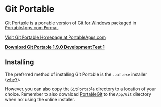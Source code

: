 # Git Portable

Git Portable is a portable version of [Git for Windows][Git] packaged in [PortableApps.com Format][paf].

[Visit Git Portable Homepage at PortableApps.com][homepage]

__[Download Git Portable 1.9.0 Development Test 1][download]__

## Installing

The preferred method of installing Git Portable is the `.paf.exe` installer ([why?][why paf]).

However, you can also copy the `GitPortable` directory to a location of your choice. Remember to also download [PortableGit] to the `App/Git` directory when not using the online installer.

 [download]: GitPortable_1.9.0_Development_Test_1_online.paf.exe?raw=true
 [homepage]: http://portableapps.com/node/34685

 [Git]: https://github.com/git/git
 [paf]: http://portableapps.com/about/what_is_a_portable_app
 [why paf]: http://portableapps.com/about/what_is_a_portable_app#whypaf
 [PortableGit]: https://github.com/github/msysgit#portablegit
